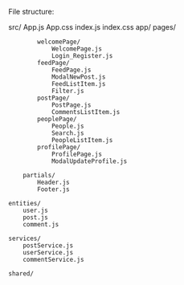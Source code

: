File structure:


src/
	App.js
	App.css
	index.js
	index.css
	app/
		pages/

			welcomePage/
				WelcomePage.js
				Login_Register.js
			feedPage/
				FeedPage.js
				ModalNewPost.js
				FeedListItem.js
				Filter.js
			postPage/
				PostPage.js
				CommentsListItem.js
			peoplePage/
				People.js
				Search.js
				PeopleListItem.js
			profilePage/
				ProfilePage.js
				ModalUpdateProfile.js

		partials/
			Header.js
			Footer.js

	entities/
		user.js
		post.js
		comment.js

	services/
		postService.js
		userService.js
		commentService.js
		
	shared/





